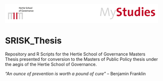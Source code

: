![alt text](https://raw.githubusercontent.com/laurencehendry/SRISK_Thesis/master/Working/mystudies_header_hertieschool_newlogo_update.gif "Hertie Logo")

# SRISK_Thesis
Repository and R Scripts for the Hertie School of Governance Masters Thesis presented for conversion to the Masters of Public Policy thesis under the aegis of the Hertie School of Governance.

*“An ounce of prevention is worth a pound of cure”*
– Benjamin Franklin
